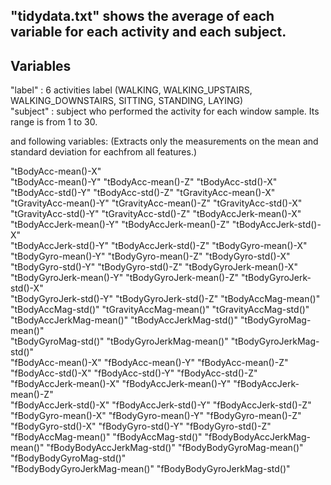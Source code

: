 
## "tidydata.txt" shows the average of each variable for each activity and each subject.

## Variables

 "label"    : 6 activities label (WALKING, WALKING_UPSTAIRS, WALKING_DOWNSTAIRS, SITTING, STANDING, LAYING)             
 "subject"  : subject who performed the activity for each window sample. Its range is from 1 to 30. 

 and following variables:
 (Extracts only the measurements on the mean and standard deviation for eachfrom all features.)
  
 "tBodyAcc-mean()-X"          
 "tBodyAcc-mean()-Y"           "tBodyAcc-mean()-Z"           "tBodyAcc-std()-X"           
 "tBodyAcc-std()-Y"            "tBodyAcc-std()-Z"            "tGravityAcc-mean()-X"       
 "tGravityAcc-mean()-Y"        "tGravityAcc-mean()-Z"        "tGravityAcc-std()-X"        
 "tGravityAcc-std()-Y"         "tGravityAcc-std()-Z"         "tBodyAccJerk-mean()-X"      
 "tBodyAccJerk-mean()-Y"       "tBodyAccJerk-mean()-Z"       "tBodyAccJerk-std()-X"       
 "tBodyAccJerk-std()-Y"        "tBodyAccJerk-std()-Z"        "tBodyGyro-mean()-X"         
 "tBodyGyro-mean()-Y"          "tBodyGyro-mean()-Z"          "tBodyGyro-std()-X"          
 "tBodyGyro-std()-Y"           "tBodyGyro-std()-Z"           "tBodyGyroJerk-mean()-X"     
 "tBodyGyroJerk-mean()-Y"      "tBodyGyroJerk-mean()-Z"      "tBodyGyroJerk-std()-X"      
 "tBodyGyroJerk-std()-Y"       "tBodyGyroJerk-std()-Z"       "tBodyAccMag-mean()"         
 "tBodyAccMag-std()"           "tGravityAccMag-mean()"       "tGravityAccMag-std()"       
 "tBodyAccJerkMag-mean()"      "tBodyAccJerkMag-std()"       "tBodyGyroMag-mean()"        
 "tBodyGyroMag-std()"          "tBodyGyroJerkMag-mean()"     "tBodyGyroJerkMag-std()"     
 "fBodyAcc-mean()-X"           "fBodyAcc-mean()-Y"           "fBodyAcc-mean()-Z"          
 "fBodyAcc-std()-X"            "fBodyAcc-std()-Y"            "fBodyAcc-std()-Z"           
 "fBodyAccJerk-mean()-X"       "fBodyAccJerk-mean()-Y"       "fBodyAccJerk-mean()-Z"      
 "fBodyAccJerk-std()-X"        "fBodyAccJerk-std()-Y"        "fBodyAccJerk-std()-Z"       
 "fBodyGyro-mean()-X"          "fBodyGyro-mean()-Y"          "fBodyGyro-mean()-Z"         
 "fBodyGyro-std()-X"           "fBodyGyro-std()-Y"           "fBodyGyro-std()-Z"          
 "fBodyAccMag-mean()"          "fBodyAccMag-std()"           "fBodyBodyAccJerkMag-mean()" 
 "fBodyBodyAccJerkMag-std()"   "fBodyBodyGyroMag-mean()"     "fBodyBodyGyroMag-std()"     
 "fBodyBodyGyroJerkMag-mean()" "fBodyBodyGyroJerkMag-std()" 
